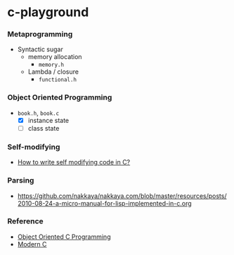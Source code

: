 c-playground
===================
### Metaprogramming
- Syntactic sugar 
  - memory allocation
    - `memory.h`
  - Lambda / closure
    - `functional.h`

### Object Oriented Programming
- `book.h`, `book.c`
  - [x] instance state
  - [ ] class state

### Self-modifying
- [How to write self modifying code in C?](https://stackoverflow.com/questions/7447013/how-to-write-self-modifying-code-in-c)

### Parsing
- https://github.com/nakkaya/nakkaya.com/blob/master/resources/posts/2010-08-24-a-micro-manual-for-lisp-implemented-in-c.org

### Reference
- [Object Oriented C Programming](http://faculty.washington.edu/gmobus/Academics/TCES202/Moodle/OO-ProgrammingInC.html)
- [Modern C](https://livebook.manning.com/book/modern-c/)

